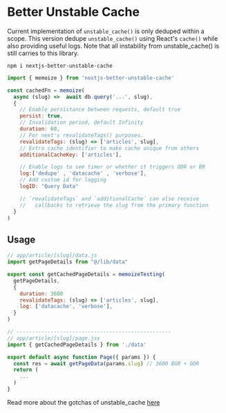# Better Unstable Cache

Current implementation of `unstable_cache()` is only deduped within a scope. 
This version dedupe `unstable_cache()` using React's `cache()` while also 
providing useful logs. Note that all instability from unstable_cache() is still
carries to this library.

```
npm i nextjs-better-unstable-cache
```
```javascript
import { memoize } from 'nextjs-better-unstable-cache' 

const cachedFn = memoize(
  async (slug) =>  await db.query('...', slug),
  {
    // Enable persistance between requests, default true
    persist: true, 
    // Invalidation period, default Infinity
    duration: 60,
    // For next's revalidateTags() purposes. 
    revalidateTags: (slug) => ['articles', slug], 
    // Extra cache identifier to make cache unique from others
    additionalCacheKey: ['articles'],

    // Enable logs to see timer or whether it triggers ODR or BR
    log:['dedupe' , 'datacache' , 'verbose'],
    // Add custom id for logging
    logID: "Query Data"

    // `revalidateTags` and `additionalCache` can also receive 
    //   callbacks to retrieve the slug from the primary function 
  } 
)

```

## Usage
```javascript
// app/article/[slug]/data.js
import getPageDetails from "@/lib/data"

export const getCachedPageDetails = memoizeTesting(
  getPageDetails,
  {
    duration: 3600
    revalidateTags: (slug) => ['articles', slug],
    log: ['datacache', 'verbose'],
  }
)

// --------------------------------------------------
// app/article/[slug]/page.jsx
import { getCachedPageDetails } from './data' 

export default async function Page({ params }) {
  const res = await getPageData(params.slug) // 3600 BGR + ODR
  return (
    ...
  )
}

```
Read more about the gotchas of unstable_cache [here](https://alfonsusardani.notion.site/unstable_cache-from-next-cache-f300b3184d6a472ea5282543d50b9f02)
